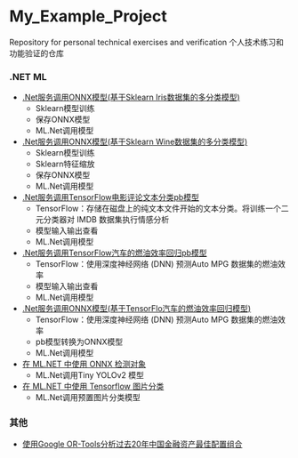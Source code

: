 # My_Example_Project
Repository for personal technical exercises and verification
个人技术练习和功能验证的仓库

### .NET ML
- [.Net服务调用ONNX模型(基于Sklearn Iris数据集的多分类模型)](https://github.com/zdz72113/My_Example_Project/blob/main/NetInvokeSklearnONNX_Iris_Example/NetInvokeSklearnONNX_Iris_Example.md)
  - Sklearn模型训练
  - 保存ONNX模型
  - ML.Net调用模型
- [.Net服务调用ONNX模型(基于Sklearn Wine数据集的多分类模型)](https://github.com/zdz72113/My_Example_Project/blob/main/NetInvokeSklearnONNX_Wine_Example/NetInvokeSklearnONNX_Wine_Example.md)
  - Sklearn模型训练
  - Sklearn特征缩放
  - 保存ONNX模型
  - ML.Net调用模型
- [.Net服务调用TensorFlow电影评论文本分类pb模型 ](https://github.com/zdz72113/My_Example_Project/blob/main/NetInvokeTFModel_TextClassification_Example/NetInvokeTFModel_TextClassification_Example.md)
  - TensorFlow：存储在磁盘上的纯文本文件开始的文本分类。将训练一个二元分类器对 IMDB 数据集执行情感分析
  - 模型输入输出查看
  - ML.Net调用模型
- [.Net服务调用TensorFlow汽车的燃油效率回归pb模型 ](https://github.com/zdz72113/My_Example_Project/blob/main/NetInvokeTFModel_AutoMPG_Example/NetInvokeTFModel_AutoMPG_Example.md)
  - TensorFlow：使用深度神经网络 (DNN) 预测Auto MPG 数据集的燃油效率
  - 模型输入输出查看
  - ML.Net调用模型
- [.Net服务调用ONNX模型(基于TensorFlo汽车的燃油效率回归模型)](https://github.com/zdz72113/My_Example_Project/blob/main/NetInvokeTFONNX_AutoMPG_Example/NetInvokeONNX_AutoMPG_Example.md)
  - TensorFlow：使用深度神经网络 (DNN) 预测Auto MPG 数据集的燃油效率
  - pb模型转换为ONNX模型
  - ML.Net调用模型
- [在 ML.NET 中使用 ONNX 检测对象](https://github.com/zdz72113/My_Example_Project/blob/main/NetInvokePreTrainedONNX_ObjectDetection_Example/NetInvokePreTrainedONNX_ObjectDetection_Example.md)
  - ML.Net调用Tiny YOLOv2 模型
- [在 ML.NET 中使用 Tensorflow 图片分类](https://github.com/zdz72113/My_Example_Project/blob/main/NetInvokePreTrainedTF_ImageClassification_Example/NetInvokePreTrainedTF_ImageClassification_Example.md)
  - ML.Net调用预置图片分类模型


### 其他
- [使用Google OR-Tools分析过去20年中国金融资产最佳配置组合](https://github.com/zdz72113/My_Example_Project/blob/main/FinancialHistoryAnalysis/FinancialHistoryAnalysis_Example.md)
